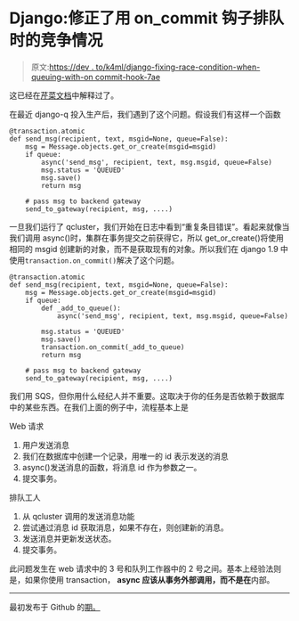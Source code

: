 # Django:修正了用 on_commit 钩子排队时的竞争情况

> 原文:[https://dev . to/k4ml/django-fixing-race-condition-when-queuing-with-on commit-hook-7ae](https://dev.to/k4ml/django-fixing-race-condition-when-queuing-with-oncommit-hook-7ae)

这已经在[芹菜文档](http://docs.celeryproject.org/en/latest/userguide/tasks.html#database-transactions)中解释过了。

在最近 django-q 投入生产后，我们遇到了这个问题。假设我们有这样一个函数

```
@transaction.atomic
def send_msg(recipient, text, msgid=None, queue=False):
    msg = Message.objects.get_or_create(msgid=msgid)
    if queue:
        async('send_msg', recipient, text, msg.msgid, queue=False)
        msg.status = 'QUEUED'
        msg.save()
        return msg

    # pass msg to backend gateway
    send_to_gateway(recipient, msg, ....) 
```

一旦我们运行了 qcluster，我们开始在日志中看到“重复条目错误”。看起来就像当我们调用 async()时，集群在事务提交之前获得它，所以 get_or_create()将使用相同的 msgid 创建新的对象，而不是获取现有的对象。所以我们在 django 1.9 中使用`transaction.on_commit()`解决了这个问题。

```
@transaction.atomic
def send_msg(recipient, text, msgid=None, queue=False):
    msg = Message.objects.get_or_create(msgid=msgid)
    if queue:
        def _add_to_queue():
            async('send_msg', recipient, text, msg.msgid, queue=False)

        msg.status = 'QUEUED'
        msg.save()
        transaction.on_commit(_add_to_queue)
        return msg

    # pass msg to backend gateway
    send_to_gateway(recipient, msg, ....) 
```

我们用 SQS，但你用什么经纪人并不重要。这取决于你的任务是否依赖于数据库中的某些东西。在我们上面的例子中，流程基本上是

Web 请求

1.  用户发送消息
2.  我们在数据库中创建一个记录，用唯一的 id 表示发送的消息
3.  async()发送消息的函数，将消息 id 作为参数之一。
4.  提交事务。

排队工人

1.  从 qcluster 调用的发送消息功能
2.  尝试通过消息 id 获取消息，如果不存在，则创建新的消息。
3.  发送消息并更新发送状态。
4.  提交事务。

此问题发生在 web 请求中的 3 号和队列工作器中的 2 号之间。基本上经验法则是，如果你使用 transaction， **async 应该从事务外部调用，而不是在**内部。

* * *

最初发布于 Github 的[期。](https://github.com/Koed00/django-q/issues/154)